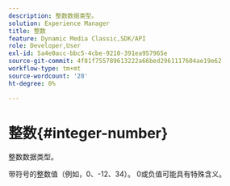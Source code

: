 ```yaml
---
description: 整数数据类型。
solution: Experience Manager
title: 整数
feature: Dynamic Media Classic,SDK/API
role: Developer,User
exl-id: 5a4e0acc-bbc5-4cbe-9210-391ea957965e
source-git-commit: 4f81f755789613222a66bed2961117604ae19e62
workflow-type: tm+mt
source-wordcount: '28'
ht-degree: 0%

---
```


# 整数{#integer-number}

整数数据类型。

带符号的整数值（例如，0、-12、34）。 0或负值可能具有特殊含义。
